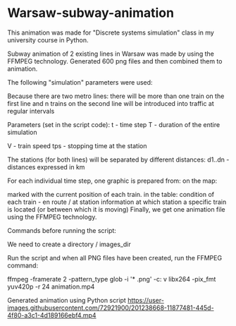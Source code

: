 # Warsaw-subway-animation

This animation was made for "Discrete systems simulation" class in my university course in Python.  

Subway animation of 2 existing lines in Warsaw was made by using the FFMPEG technology. Generated 600 png files and then combined them to animation.

The following "simulation" parameters were used:

Because there are two metro lines: there will be more than one train on the first line and n trains on the second line will be introduced into traffic at regular intervals

Parameters (set in the script code): t - time step T - duration of the entire simulation

V - train speed tps - stopping time at the station

The stations (for both lines) will be separated by different distances: d1..dn - distances expressed in km

For each individual time step, one graphic is prepared from: on the map:

marked with the current position of each train. in the table:
condition of each train - en route / at station
information at which station a specific train is located (or between which it is moving)
Finally, we get one animation file using the FFMPEG technology.

Commands before running the script:

We need to create a directory / images_dir

Run the script and when all PNG files have been created, run the FFMPEG command:

ffmpeg -framerate 2 -pattern_type glob -i '* .png' -c: v libx264 -pix_fmt yuv420p -r 24 animation.mp4


Generated animation using Python script 
https://user-images.githubusercontent.com/72921900/201238668-11877481-445d-4f80-a3c1-4d189166ebf4.mp4

